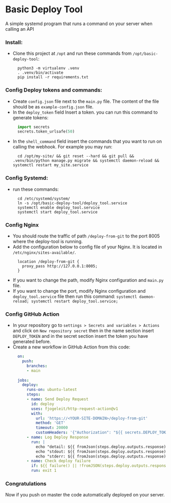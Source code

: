 # Basic Deploy Tool

A simple systemd program that runs a command on your server when calling an API

### Install:
- Clone this project at `/opt` and run these commands from `/opt/basic-deploy-tool`:
  ```shell
    python3 -m virtualenv .venv
    . .venv/bin/activate
    pip install -r requirements.txt
  ```

### Config Deploy tokens and commands:
- Create `config.json` file next to the `main.py` file. The content of the file should be as `example-config.json` file.
- In the `deploy_token` field Insert a token. you can run this command to generate tokens:
  ``` python
    import secrets
    secrets.token_urlsafe(50)
  ```
- In the `shell_command` field insert the commands that you want to run on calling the webhook. For example you may run:
  ```shell
    cd /opt/my-site/ && git reset --hard && git pull && .venv/bin/python manage.py migrate && systemctl daemon-reload && systemctl restart my_site.service
  ```

### Config Systemd:
- run these commands:
  ```shell
    cd /etc/systemd/system/
    ln -s /opt/basic-deploy-tool/deploy_tool.service
    systemctl enable deploy_tool.service
    systemctl start deploy_tool.service
  ```

### Config Nginx
- You should route the traffic of path `/deploy-from-git` to the port 8005 where the deploy-tool is running.
- Add the configuration below to config file of your Nginx. It is located in `/etc/nginx/sites-available/`.
  ```
    location /deploy-from-git {
      proxy_pass http://127.0.0.1:8005;
    }
  ```
- If you want to change the path, modify Nginx configuration and `main.py` file.
- If you want to change the port, modify Nginx configuration and `deploy_tool.service` file then run this command: `systemctl daemon-reload; systemctl restart deploy_tool.service;`

### Config GitHub Action
- In your repository go to `settings > Secrets and variables > Actions` and click on `New repository secret` then in the name section insert `DEPLOY_TOKEN` and in the secret section insert the token you have generated before.
- Create a new workflow in GitHub Action from this code:
  ```yaml
    on:
      push:
        branches:
        - main
    
    jobs:
      deploy:
        runs-on: ubuntu-latest
        steps:
        - name: Send Deploy Request
          id: deploy
          uses: fjogeleit/http-request-action@v1
          with:
            url: 'https://<YOUR-SITE-DOMAIN>/deploy-from-git'
            method: 'GET'
            timeout: 20000
            customHeaders: '{"Authorization": "${{ secrets.DEPLOY_TOKEN }}"}'
        - name: Log Deploy Response
          run: |
            echo "detail: ${{ fromJson(steps.deploy.outputs.response).detail }}"
            echo "stdout: ${{ fromJson(steps.deploy.outputs.response).stdout }}"
            echo "stderr: ${{ fromJson(steps.deploy.outputs.response).stderr }}"
        - name: Check deploy failure
          if: ${{ failure() || !fromJSON(steps.deploy.outputs.response).success}}
          run: exit 1
  ```

### Congratulations
Now if you push on master the code automatically deployed on your server.
